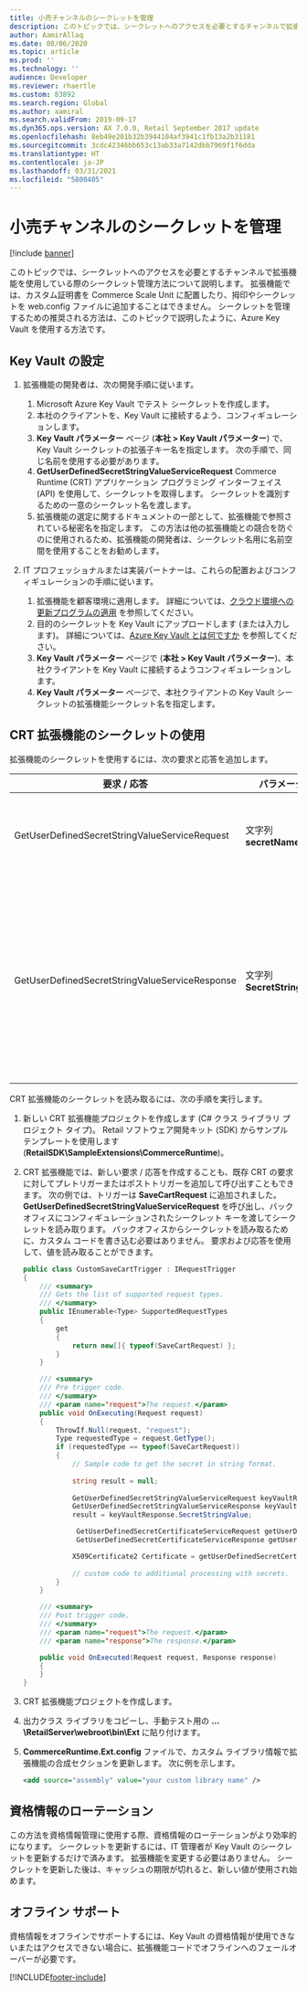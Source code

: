 ```yaml
---
title: 小売チャンネルのシークレットを管理
description: このトピックでは、シークレットへのアクセスを必要とするチャンネルで拡張機能を使用している際のシークレット管理方法について説明します。
author: AamirAllaq
ms.date: 08/06/2020
ms.topic: article
ms.prod: ''
ms.technology: ''
audience: Developer
ms.reviewer: rhaertle
ms.custom: 83892
ms.search.region: Global
ms.author: aamiral
ms.search.validFrom: 2019-09-17
ms.dyn365.ops.version: AX 7.0.0, Retail September 2017 update
ms.openlocfilehash: 8eb49e201b32b3944104af3941c1fb13a2b31181
ms.sourcegitcommit: 3cdc42346bb653c13ab33a7142dbb7969f1f6dda
ms.translationtype: HT
ms.contentlocale: ja-JP
ms.lasthandoff: 03/31/2021
ms.locfileid: "5800405"
---
```

# <a name="manage-secrets-for-retail-channels"></a>小売チャンネルのシークレットを管理

[!include [banner](../includes/banner.md)]

このトピックでは、シークレットへのアクセスを必要とするチャンネルで拡張機能を使用している際のシークレット管理方法について説明します。 拡張機能では、カスタム証明書を Commerce Scale Unit に配置したり、拇印やシークレットを web.config ファイルに追加することはできません。 シークレットを管理するための推奨される方法は、このトピックで説明したように、Azure Key Vault を使用する方法です。

## <a name="key-vault-setup"></a>Key Vault の設定

1. 拡張機能の開発者は、次の開発手順に従います。

    1. Microsoft Azure Key Vault でテスト シークレットを作成します。
    2. 本社のクライアントを、Key Vault に接続するよう、コンフィギュレーションします。
    3. **Key Vault パラメーター** ページ (**本社 \> Key Vault パラメーター**) で、Key Vault シークレットの拡張子キー名を指定します。 次の手順で、同じ名前を使用する必要があります。
    4. **GetUserDefinedSecretStringValueServiceRequest** Commerce Runtime (CRT) アプリケーション プログラミング インターフェイス (API) を使用して、シークレットを取得します。 シークレットを識別するための一意のシークレット名を渡します。
    5. 拡張機能の選定に関するドキュメントの一部として、拡張機能で参照されている秘密名を指定します。 この方法は他の拡張機能との競合を防ぐのに使用されるため、拡張機能の開発者は、シークレット名用に名前空間を使用することをお勧めします。

2. IT プロフェッショナルまたは実装パートナーは、これらの配置およびコンフィギュレーションの手順に従います。

    1. 拡張機能を顧客環境に適用します。 詳細については、[クラウド環境への更新プログラムの適用](../../dev-itpro/deployment/apply-deployable-package-system.md) を参照してください。
    2. 目的のシークレットを Key Vault にアップロードします (または入力します)。 詳細については、[Azure Key Vault とは何ですか](https://docs.microsoft.com/azure/key-vault/key-vault-overview) を参照してください。
    3. **Key Vault パラメーター** ページで (**本社 \> Key Vault パラメーター**)、本社クライアントを Key Vault に接続するようコンフィギュレーションします。
    4. **Key Vault パラメーター** ページで、本社クライアントの Key Vault シークレットの拡張機能シークレット名を指定します。

## <a name="consume-the-secret-in-the-crt-extension"></a>CRT 拡張機能のシークレットの使用

拡張機能のシークレットを使用するには、次の要求と応答を追加します。

| 要求 / 応答                               | パラメーター                   | 説明 |
|------------------------------------------------|------------------------------|-------------|
| GetUserDefinedSecretStringValueServiceRequest  | 文字列 **secretName**        | 要求クラスは、バックオフィスからユーザー定義のシークレットを取得するために使用されます。 |
| GetUserDefinedSecretStringValueServiceResponse | 文字列 **SecretStringValue** | 応答クラスは、バックオフィスからユーザー定義のシークレットを取得するために使用されます。 この応答は、**SecretStringValue** 値を返すため、拡張機能はこの値を **X509Certificate2** に入力キャストするか、または文字列値として使用することが可能です。 |

CRT 拡張機能のシークレットを読み取るには、次の手順を実行します。

1. 新しい CRT 拡張機能プロジェクトを作成します (C\# クラス ライブラリ プロジェクト タイプ)。 Retail ソフトウェア開発キット (SDK) からサンプル テンプレートを使用します (**RetailSDK\\SampleExtensions\\CommerceRuntime**)。
2. CRT 拡張機能では、新しい要求 / 応答を作成することも、既存 CRT の要求に対してプレトリガーまたはポストトリガーを追加して呼び出すこともできます。 次の例では、トリガーは **SaveCartRequest** に追加されました。 **GetUserDefinedSecretStringValueServiceRequest** を呼び出し、バックオフィスにコンフィギュレーションされたシークレット キーを渡してシークレットを読み取ります。 バックオフィスからシークレットを読み取るために、カスタム コードを書き込む必要はありません。 要求および応答を使用して、値を読み取ることができます。

    ```csharp
    public class CustomSaveCartTrigger : IRequestTrigger
    {
        /// <summary>
        /// Gets the list of supported request types.
        /// </summary>
        public IEnumerable<Type> SupportedRequestTypes
        {
            get
            {
                return new[]{ typeof(SaveCartRequest) };
            }
        }

        /// <summary>
        /// Pre trigger code.
        /// </summary>
        /// <param name="request">The request.</param>
        public void OnExecuting(Request request)
        {
            ThrowIf.Null(request, "request");
            Type requestedType = request.GetType();
            if (requestedType == typeof(SaveCartRequest))
            {
                // Sample code to get the secret in string format.
               
                string result = null;
                   
                GetUserDefinedSecretStringValueServiceRequest keyVaultRequest = new GetUserDefinedSecretStringValueServiceRequest("SecretName");
                GetUserDefinedSecretStringValueServiceResponse keyVaultResponse = request.RequestContext.Execute<GetUserDefinedSecretStringValueServiceResponse>(keyVaultRequest);
                result = keyVaultResponse.SecretStringValue;

                 GetUserDefinedSecretCertificateServiceRequest getUserDefinedSecretCertificateServiceRequest = new GetUserDefinedSecretCertificateServiceRequest(profileId: null, secretName: "SecretName", thumbprint: null, expirationInterval: null);
                 GetUserDefinedSecretCertificateServiceResponse getUserDefinedSecretCertificateServiceResponse = request.RequestContext.Execute<GetUserDefinedSecretCertificateServiceResponse>(getUserDefinedSecretCertificateServiceRequest);

                X509Certificate2 Certificate = getUserDefinedSecretCertificateServiceResponse.Certificate;
               
                // custom code to additional processing with secrets.
            }
        }

        /// <summary>
        /// Post trigger code.
        /// </summary>
        /// <param name="request">The request.</param>
        /// <param name="response">The response.</param>

        public void OnExecuted(Request request, Response response)
        {
        }
    }
    ```

3. CRT 拡張機能プロジェクトを作成します。
4. 出力クラス ライブラリをコピーし、手動テスト用の **…\\RetailServer\\webroot\\bin\\Ext** に貼り付けます。
5. **CommerceRuntime.Ext.config** ファイルで、カスタム ライブラリ情報で拡張機能の合成セクションを更新します。 次に例を示します。

    ```Xml
    <add source="assembly" value="your custom library name" />
    ```

## <a name="credential-rotation"></a>資格情報のローテーション

この方法を資格情報管理に使用する際、資格情報のローテーションがより効率的になります。 シークレットを更新するには、IT 管理者が Key Vault のシークレットを更新するだけで済みます。 拡張機能を変更する必要はありません。 シークレットを更新した後は、キャッシュの期限が切れると、新しい値が使用され始めます。

## <a name="offline-support"></a>オフライン サポート

資格情報をオフラインでサポートするには、Key Vault の資格情報が使用できないまたはアクセスできない場合に、拡張機能コードでオフラインへのフェールオーバーが必要です。


[!INCLUDE[footer-include](../../includes/footer-banner.md)]